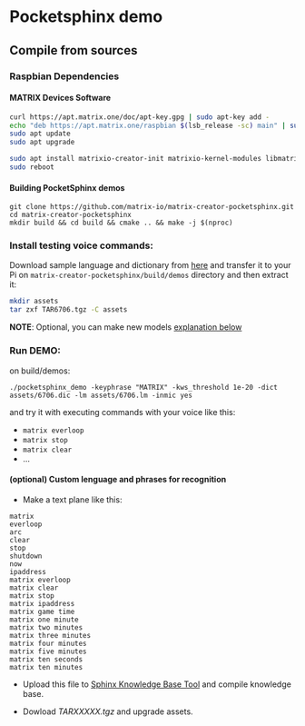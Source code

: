 # Pocketsphinx demo

## Compile from sources

### Raspbian Dependencies 

#### MATRIX Devices Software

``` bash 
curl https://apt.matrix.one/doc/apt-key.gpg | sudo apt-key add -
echo "deb https://apt.matrix.one/raspbian $(lsb_release -sc) main" | sudo tee /etc/apt/sources.list.d/matrixlabs.list
sudo apt update
sudo apt upgrade

sudo apt install matrixio-creator-init matrixio-kernel-modules libmatrixio-creator-hal-dev matrixio-pocketsphinx
sudo reboot
```

#### Building PocketSphinx demos
``` 
git clone https://github.com/matrix-io/matrix-creator-pocketsphinx.git
cd matrix-creator-pocketsphinx
mkdir build && cd build && cmake .. && make -j $(nproc)
```

### Install testing voice commands:
Download sample language and dictionary from [here](https://drive.google.com/file/d/0B3lA7p7SjZu-YUJxYmIwcnh4Qlk/view?usp=sharing) and transfer it to your Pi on `matrix-creator-pocketsphinx/build/demos` directory and then extract it:

``` bash
mkdir assets
tar zxf TAR6706.tgz -C assets
```

**NOTE**: Optional, you can make new models [explanation below](https://github.com/matrix-io/matrix-creator-pocketsphinx#optional-custom-lenguage-and-phrases-for-recognition)

### Run DEMO:
on build/demos:
```
./pocketsphinx_demo -keyphrase "MATRIX" -kws_threshold 1e-20 -dict assets/6706.dic -lm assets/6706.lm -inmic yes
``` 
and try it with executing commands with your voice like this: 

- `matrix everloop`
- `matrix stop`
- `matrix clear`
- ...

#### (optional) Custom lenguage and phrases for recognition 

+ Make a text plane like this: 
``` 
matrix
everloop
arc 
clear
stop
shutdown
now
ipaddress
matrix everloop
matrix clear
matrix stop
matrix ipaddress
matrix game time
matrix one minute
matrix two minutes
matrix three minutes
matrix four minutes
matrix five minutes
matrix ten seconds
matrix ten minutes
```

+ Upload this file to [Sphinx Knowledge Base Tool](http://www.speech.cs.cmu.edu/tools/lmtool-new.html) and compile knowledge base.

+ Dowload *TARXXXXX.tgz* and upgrade assets. 

